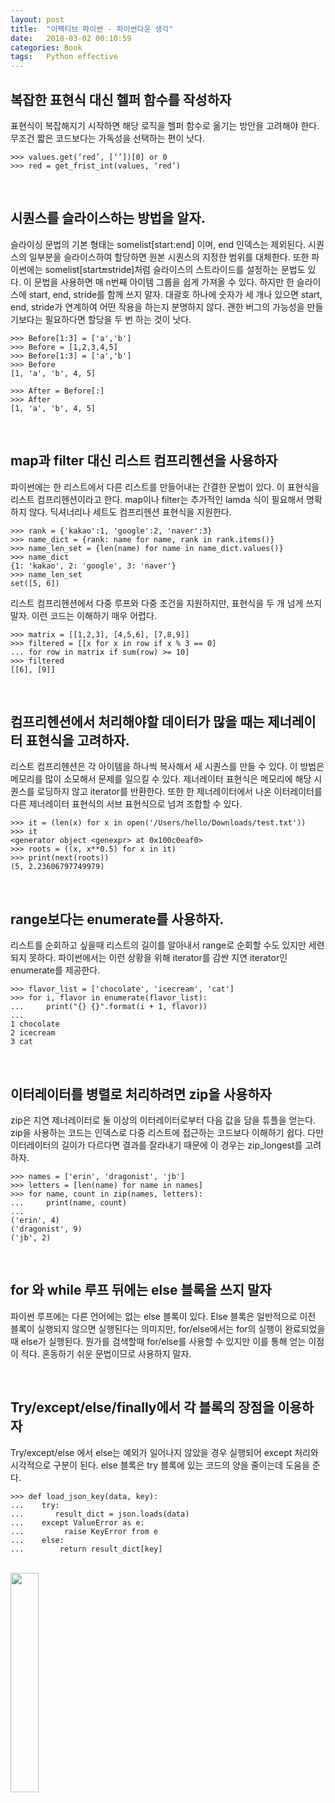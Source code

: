 ```yaml
---
layout: post
title:  "이펙티브 파이썬 - 파이썬다운 생각"
date:   2018-03-02 00:10:59
categories: Book
tags:	Python effective 
---
```



## 복잡한 표현식 대신 헬퍼 함수를 작성하자
표현식이 복잡해지기 시작하면 해당 로직을 헬퍼 함수로 옮기는 방안을 고려해야 한다. 무조건 짧은 코드보다는 가독성을 선택하는 편이 낫다. 
```
>>> values.get(‘red’, [‘’])[0] or 0
>>> red = get_frist_int(values, ‘red’)
```

<br/>

## 시퀀스를 슬라이스하는 방법을 알자. 
슬라이싱 문법의 기본 형태는 somelist[start:end] 이며, end 인덱스는 제외된다. 시퀀스의 일부분을 슬라이스하여 할당하면 원본 시퀀스의 지정한 범위를 대체한다. 또한 파이썬에는 somelist[start:end:stride]처럼 슬라이스의 스트라이드를 설정하는 문법도 있다. 이 문법을 사용하면 매 n번째 아이템 그룹을 쉽게 가져올 수 있다. 하지만 한 슬라이스에 start, end, stride를 함께 쓰지 말자. 대괄호 하나에 숫자가 세 개나 있으면 start, end, stride가 연계하여 어떤 작용을 하는지 분명하지 않다. 괜한 버그의 가능성을 만들기보다는 필요하다면 할당을 두 번 하는 것이 낫다. 
```
>>> Before[1:3] = ['a','b']
>>> Before = [1,2,3,4,5]
>>> Before[1:3] = ['a','b']
>>> Before
[1, 'a', 'b', 4, 5]
```
```
>>> After = Before[:]
>>> After
[1, 'a', 'b', 4, 5]
```
<br/>

## map과 filter 대신 리스트 컴프리헨션을 사용하자
파이썬에는 한 리스트에서 다른 리스트를 만들어내는 간결한 문법이 있다. 이 표현식을 리스트 컴프리헨션이라고 한다. map이나 filter는 추가적인 lamda 식이 필요해서 명확하지 않다. 딕셔너리나 세트도 컴프리헨션 표현식을 지원한다.
```
>>> rank = {'kakao':1, 'google':2, 'naver':3}
>>> name_dict = {rank: name for name, rank in rank.items()}
>>> name_len_set = {len(name) for name in name_dict.values()}
>>> name_dict
{1: 'kakao', 2: 'google', 3: 'naver'}
>>> name_len_set
set([5, 6])
```
리스트 컴프리헨션에서 다중 루프와 다중 조건을 지원하지만, 표현식을 두 개 넘게 쓰지 말자. 이런 코드는 이해하기 매우 어렵다.    
```
>>> matrix = [[1,2,3], [4,5,6], [7,8,9]]
>>> filtered = [[x for x in row if x % 3 == 0]
... for row in matrix if sum(row) >= 10]
>>> filtered
[[6], [9]]
```
<br/>

## 컴프리헨션에서 처리해야할 데이터가 많을 때는 제너레이터 표현식을 고려하자. 
리스트 컴프리헨션은 각 아이템을 하나씩 복사해서 새 시퀀스를 만들 수 있다. 이 방법은 메모리를 많이 소모해서 문제를 일으킬 수 있다. 제너레이터 표현식은 메모리에 해당 시퀀스를 로딩하지 않고 iterator를 반환한다. 또한 한 제너레이터에서 나온 이터레이터를 다른 제너레이터 표현식의 서브 표현식으로 넘겨 조합할 수 있다. 
```
>>> it = (len(x) for x in open('/Users/hello/Downloads/test.txt'))
>>> it
<generator object <genexpr> at 0x100c0eaf0>
>>> roots = ((x, x**0.5) for x in it)
>>> print(next(roots))
(5, 2.23606797749979)
```
<br/>

## range보다는 enumerate를 사용하자. 
리스트를 순회하고 싶을때 리스트의 길이를 알아내서 range로 순회할 수도 있지만 세련되지 못하다. 파이썬에서는 이런 상황을 위해 iterator를 감싼 지연 iterator인 enumerate를 제공한다. 
```
>>> flavor_list = ['chocolate', 'icecream', 'cat']
>>> for i, flavor in enumerate(flavor_list):
...     print("{} {}".format(i + 1, flavor))
...
1 chocolate
2 icecream
3 cat
```
<br/>

## 이터레이터를 병렬로 처리하려면 zip을 사용하자
zip은 지연 제너레이터로 둘 이상의 이터레이터로부터 다음 값을 담을 튜플을 얻는다. zip을 사용하는 코드는 인덱스로 다중 리스트에 접근하는 코드보다 이해하기 쉽다. 다만 이터레이터의 길이가 다르다면 결과를 잘라내기 때문에 이 경우는 zip_longest를 고려하자.
```
>>> names = ['erin', 'dragonist', 'jb']
>>> letters = [len(name) for name in names]
>>> for name, count in zip(names, letters):
...     print(name, count)
...
('erin', 4)
('dragonist', 9)
('jb', 2)
```
<br/>

## for 와 while 루프 뒤에는 else 블록을 쓰지 말자
파이썬 루프에는 다른 언어에는 없는 else 블록이 있다. Else 블록은 일반적으로 이전 블록이 실행되지 않으면 실행된다는 의미지만, for/else에서는 for의 실행이 완료되었을 때 else가 실행된다. 뭔가를 검색할때 for/else를 사용할 수 있지만 이를 통해 얻는 이점이 적다. 혼동하기 쉬운 문법이므로 사용하지 말자. 

<br/>

## Try/except/else/finally에서 각 블록의 장점을 이용하자
Try/except/else 에서 else는 예외가 일어나지 않았을 경우 실행되어 except 처리와 시각적으로 구분이 된다. else 블록은 try 블록에 있는 코드의 양을 줄이는데 도움을 준다. 
```
>>> def load_json_key(data, key):
...    try:
...       result_dict = json.loads(data)
...    except ValueError as e:
...         raise KeyError from e
...    else:
...        return result_dict[key]
```

<br/>


<a href="http://www.aladin.co.kr/shop/wproduct.aspx?ItemId=80277523">
  <img class="book" style="width: 30%; height: 30%" src="http://image.aladin.co.kr/product/8027/75/cover/k212434638_1.jpg"/>
</a>